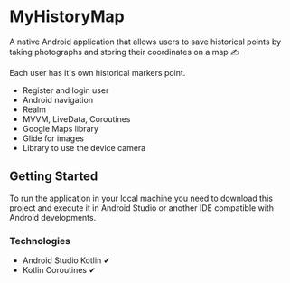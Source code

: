 # MyHistoryMap

A native Android application that allows users to save historical points by taking photographs and storing their coordinates on a map ✍

Each user has it`s own historical markers point.

* Register and login user
* Android navigation
* Realm
* MVVM, LiveData, Coroutines
* Google Maps library
* Glide for images
* Library to use the device camera


## Getting Started

To run the application in your local machine you need to download this project and execute it in Android Studio or another IDE compatible with Android developments.

### Technologies

* Android Studio Kotlin ✔
* Kotlin Coroutines ✔
